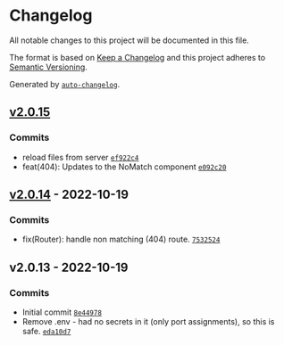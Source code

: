 # Changelog

All notable changes to this project will be documented in this file.

The format is based on [Keep a Changelog](https://keepachangelog.com/en/1.0.0/)
and this project adheres to [Semantic Versioning](https://semver.org/spec/v2.0.0.html).

Generated by [`auto-changelog`](https://github.com/CookPete/auto-changelog).

## [v2.0.15](https://github.com/UtahGooner/pgw-ui/compare/v2.0.14...v2.0.15)

### Commits

- reload files from server [`ef922c4`](https://github.com/UtahGooner/pgw-ui/commit/ef922c4b6c6fb132877e8764e2e50b2d85f990e0)
- feat(404): Updates to the NoMatch component [`e092c20`](https://github.com/UtahGooner/pgw-ui/commit/e092c20ec48d708f04d2e5bcdb58acff3c129480)

## [v2.0.14](https://github.com/UtahGooner/pgw-ui/compare/v2.0.13...v2.0.14) - 2022-10-19

### Commits

- fix(Router): handle non matching (404) route. [`7532524`](https://github.com/UtahGooner/pgw-ui/commit/7532524f6e33639e39d7d77d0999f25f054d81d5)

## v2.0.13 - 2022-10-19

### Commits

- Initial commit [`8e44978`](https://github.com/UtahGooner/pgw-ui/commit/8e44978af049f95934c803822a7c470131996da4)
- Remove .env - had no secrets in it (only port assignments), so this is safe. [`eda10d7`](https://github.com/UtahGooner/pgw-ui/commit/eda10d70b32dfbe1726df86c6091c4940754ff75)
